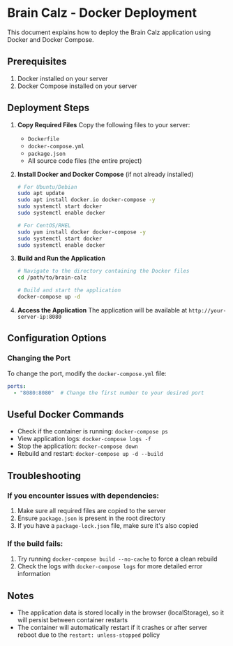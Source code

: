 # Brain Calz - Docker Deployment

This document explains how to deploy the Brain Calz application using Docker and Docker Compose.

## Prerequisites

1. Docker installed on your server
2. Docker Compose installed on your server

## Deployment Steps

1. **Copy Required Files**
   Copy the following files to your server:
   - `Dockerfile`
   - `docker-compose.yml`
   - `package.json`
   - All source code files (the entire project)

2. **Install Docker and Docker Compose** (if not already installed)
   ```bash
   # For Ubuntu/Debian
   sudo apt update
   sudo apt install docker.io docker-compose -y
   sudo systemctl start docker
   sudo systemctl enable docker

   # For CentOS/RHEL
   sudo yum install docker docker-compose -y
   sudo systemctl start docker
   sudo systemctl enable docker
   ```

3. **Build and Run the Application**
   ```bash
   # Navigate to the directory containing the Docker files
   cd /path/to/brain-calz

   # Build and start the application
   docker-compose up -d
   ```

4. **Access the Application**
   The application will be available at `http://your-server-ip:8080`

## Configuration Options

### Changing the Port
To change the port, modify the `docker-compose.yml` file:
```yaml
ports:
  - "8080:8080"  # Change the first number to your desired port
```

## Useful Docker Commands

- Check if the container is running: `docker-compose ps`
- View application logs: `docker-compose logs -f`
- Stop the application: `docker-compose down`
- Rebuild and restart: `docker-compose up -d --build`

## Troubleshooting

### If you encounter issues with dependencies:
1. Make sure all required files are copied to the server
2. Ensure `package.json` is present in the root directory
3. If you have a `package-lock.json` file, make sure it's also copied

### If the build fails:
1. Try running `docker-compose build --no-cache` to force a clean rebuild
2. Check the logs with `docker-compose logs` for more detailed error information

## Notes

- The application data is stored locally in the browser (localStorage), so it will persist between container restarts
- The container will automatically restart if it crashes or after server reboot due to the `restart: unless-stopped` policy